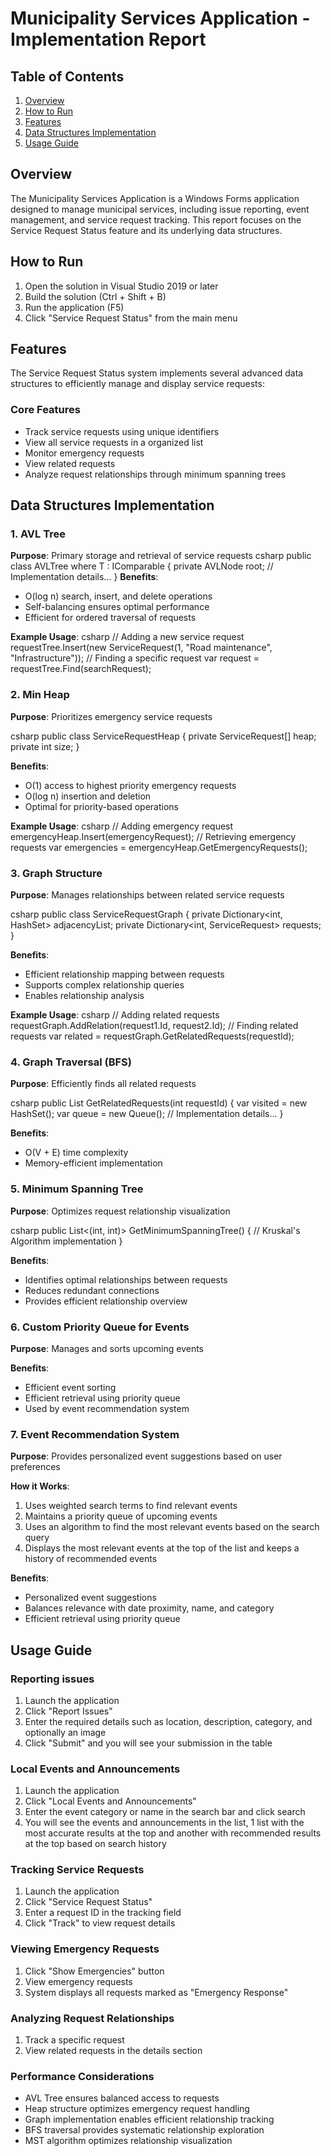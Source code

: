 # Municipality Services Application - Implementation Report

## Table of Contents
1. [Overview](#overview)
2. [How to Run](#how-to-run)
3. [Features](#features)
4. [Data Structures Implementation](#data-structures-implementation)
5. [Usage Guide](#usage-guide)

## Overview
The Municipality Services Application is a Windows Forms application designed to manage municipal services, including issue reporting, event management, and service request tracking. This report focuses on the Service Request Status feature and its underlying data structures.

## How to Run
1. Open the solution in Visual Studio 2019 or later
2. Build the solution (Ctrl + Shift + B)
3. Run the application (F5)
4. Click "Service Request Status" from the main menu

## Features
The Service Request Status system implements several advanced data structures to efficiently manage and display service requests:

### Core Features
- Track service requests using unique identifiers
- View all service requests in a organized list
- Monitor emergency requests
- View related requests
- Analyze request relationships through minimum spanning trees

## Data Structures Implementation

### 1. AVL Tree
**Purpose**: Primary storage and retrieval of service requests
csharp
public class AVLTree<T> where T : IComparable<T>
{
private AVLNode<T> root;
// Implementation details...
}
**Benefits**:
- O(log n) search, insert, and delete operations
- Self-balancing ensures optimal performance
- Efficient for ordered traversal of requests

**Example Usage**:
csharp
// Adding a new service request
requestTree.Insert(new ServiceRequest(1, "Road maintenance", "Infrastructure"));
// Finding a specific request
var request = requestTree.Find(searchRequest);


### 2. Min Heap
**Purpose**: Prioritizes emergency service requests

csharp
public class ServiceRequestHeap
{
private ServiceRequest[] heap;
private int size;
}

**Benefits**:
- O(1) access to highest priority emergency requests
- O(log n) insertion and deletion
- Optimal for priority-based operations

**Example Usage**:
csharp
// Adding emergency request
emergencyHeap.Insert(emergencyRequest);
// Retrieving emergency requests
var emergencies = emergencyHeap.GetEmergencyRequests();

### 3. Graph Structure
**Purpose**: Manages relationships between related service requests

csharp
public class ServiceRequestGraph
{
private Dictionary<int, HashSet<int>> adjacencyList;
private Dictionary<int, ServiceRequest> requests;
}

**Benefits**:
- Efficient relationship mapping between requests
- Supports complex relationship queries
- Enables relationship analysis

**Example Usage**:
csharp
// Adding related requests
requestGraph.AddRelation(request1.Id, request2.Id);
// Finding related requests
var related = requestGraph.GetRelatedRequests(requestId);


### 4. Graph Traversal (BFS)
**Purpose**: Efficiently finds all related requests

csharp
public List<ServiceRequest> GetRelatedRequests(int requestId)
{
var visited = new HashSet<int>();
var queue = new Queue<int>();
// Implementation details...
}

**Benefits**:
- O(V + E) time complexity
- Memory-efficient implementation

### 5. Minimum Spanning Tree
**Purpose**: Optimizes request relationship visualization

csharp
public List<(int, int)> GetMinimumSpanningTree()
{
// Kruskal's Algorithm implementation
}

**Benefits**:
- Identifies optimal relationships between requests
- Reduces redundant connections
- Provides efficient relationship overview

### 6. Custom Priority Queue for Events
**Purpose**: Manages and sorts upcoming events

**Benefits**:
- Efficient event sorting
- Efficient retrieval using priority queue
- Used by event recommendation system

### 7. Event Recommendation System
**Purpose**: Provides personalized event suggestions based on user preferences

**How it Works**:
1. Uses weighted search terms to find relevant events
2. Maintains a priority queue of upcoming events
3. Uses an algorithm to find the most relevant events based on the search query
4. Displays the most relevant events at the top of the list and keeps a history of recommended events

**Benefits**:
- Personalized event suggestions
- Balances relevance with date proximity, name, and category
- Efficient retrieval using priority queue

## Usage Guide

### Reporting issues
1. Launch the application
2. Click "Report Issues"
3. Enter the required details such as location, description, category, and optionally an image
4. Click "Submit" and you will see your submission in the table

### Local Events and Announcements
1. Launch the application
2. Click "Local Events and Announcements"
3. Enter the event category or name in the search bar and click search
4. You will see the events and announcements in the list, 1 list with the most accurate results at the top and another with recommended results at the top based on search history

### Tracking Service Requests
1. Launch the application
2. Click "Service Request Status"
3. Enter a request ID in the tracking field
4. Click "Track" to view request details

### Viewing Emergency Requests
1. Click "Show Emergencies" button
2. View emergency requests
3. System displays all requests marked as "Emergency Response"

### Analyzing Request Relationships
1. Track a specific request
2. View related requests in the details section

### Performance Considerations
- AVL Tree ensures balanced access to requests
- Heap structure optimizes emergency request handling
- Graph implementation enables efficient relationship tracking
- BFS traversal provides systematic relationship exploration
- MST algorithm optimizes relationship visualization

